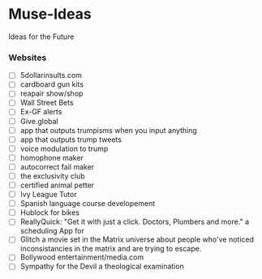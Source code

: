 # Muse-Ideas
Ideas for the Future
### Websites
- [ ] 5dollarinsults.com
- [ ] cardboard gun kits
- [ ] reapair show/shop
- [ ] Wall Street Bets 
- [ ] Ex-GF alerts
- [ ] Give.global
- [ ] app that outputs trumpisms when you input anything
- [ ] app that outputs trump tweets
- [ ] voice modulation to trump
- [ ] homophone maker
- [ ] autocorrect fail maker
- [ ] the exclusivity club
- [ ] certified animal petter
- [ ] Ivy League Tutor
- [ ] Spanish language course developement
- [ ] Hublock for bikes 
- [ ] ReallyQuick: "Get it with just a click. Doctors, Plumbers and more." a scheduling App for
- [ ] Glitch a movie set in the Matrix universe about people who've noticed inconsistancies in the matrix and are trying to escape.
- [ ] Bollywood entertainment/media.com
- [ ] Sympathy for the Devil a theological examination
